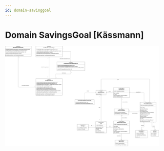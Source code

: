 ```yaml
---
id: domain-savinggoal
---
```


# Domain SavingsGoal [Kässmann]

![Domain SavingsGoal](../../figures/design/domain_savingsgoal.svg)